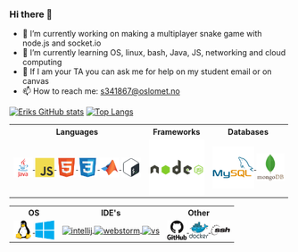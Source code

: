 ### Hi there 👋

<!--
**myherik/myherik** is a ✨ _special_ ✨ repository because its `README.md` (this file) appears on your GitHub profile.


- 🌱 I’m currently learning
- 👯 I’m looking to collaborate on ...
- 🤔 I’m looking for help with ...
- 💬 Ask me about ...
- 📫 How to reach me: ...
- 😄 Pronouns: ...
- ⚡ Fun fact: ...
-->

- 🔭 I’m currently working on making a multiplayer snake game with node.js and socket.io
- 🌱 I’m currently learning OS, linux, bash, Java, JS, networking and cloud computing
- 💬 If I am your TA you can ask me for help on my student email or on canvas
- 📫 How to reach me: s341867@oslomet.no

[![Eriks GitHub stats](https://github-readme-stats.vercel.app/api?username=myherik&theme=synthwave&show_icons=true&count_private=true)](https://github.com/anuraghazra/github-readme-stats)
[![Top Langs](https://github-readme-stats.vercel.app/api/top-langs/?username=myherik&theme=synthwave&langs_count=20)](https://github.com/anuraghazra/github-readme-stats)

<!--
[![Eriks GitHub stats](https://github-readme-stats.vercel.app/api?username=myherik&theme=synthwave&show_icons=true&count_private=true)](https://github.com/anuraghazra/github-readme-stats)
[![Top Langs](https://github-readme-stats.vercel.app/api/top-langs/?username=myherik&theme=synthwave&langs_count=20)](https://github.com/anuraghazra/github-readme-stats)
CARDS COMMENTED OUT ABOVE -->

<table align="center">
  <tr>
    <th>Languages</th><th>Frameworks</th><th>Databases</th>
  </tr>
  <tr>
    <td>
      <a href="#">
        <img src="https://raw.githubusercontent.com/devicons/devicon/master/icons/java/java-original-wordmark.svg" align="center" alt="Java" height="35px" />
      </a>
      <a href="#">
        <img src="https://raw.githubusercontent.com/devicons/devicon/master/icons/javascript/javascript-original.svg" align="center" alt="Javascript" height="35px" />
      </a>
      <a href="#">
        <img src="https://raw.githubusercontent.com/devicons/devicon/master/icons/html5/html5-original.svg" align="center" alt="HTML" height="35px" />
      </a>
      <a href="#">
        <img src="https://raw.githubusercontent.com/devicons/devicon/master/icons/css3/css3-original.svg" align="center" alt="CSS" height="35px" />
      </a>
      <a href="#">
        <img src="https://raw.githubusercontent.com/devicons/devicon/master/icons/matlab/matlab-original.svg" align="center" alt="Matlab" height="35px" />
      </a>
      <a href="#">
        <img src="https://github.com/devicons/devicon/blob/master/icons/bash/bash-original.svg" alt="bash" align="center" height="35px"/>
      </a>
    </td>
    <td align="center">
      <a href="#">
        <img src="https://github.com/devicons/devicon/blob/master/icons/nodejs/nodejs-original-wordmark.svg" alt="node.js" height="100px" align="center"/>
      </a>
    </td>
    <td>
      <a href="#">
        <img src="https://raw.githubusercontent.com/devicons/devicon/master/icons/mysql/mysql-original-wordmark.svg" alt="mysql" height="75px" align="center"/>
      </a>
      <a href="#">
        <img src="https://raw.githubusercontent.com/devicons/devicon/master/icons/mongodb/mongodb-original-wordmark.svg" alt="mongodb" height="50px" align="center"/>
      </a>
    </td>
  </tr>
  
</table>
<table align="center">
  <tr>
    <th>OS</th><th>IDE's</th><th>Other</th>
  </tr>
  <tr>
    <td>
      <a href="#">
        <img src="https://github.com/devicons/devicon/blob/master/icons/linux/linux-original.svg" alt="linux" height="35px" align="center"/>
      </a>
      <a href="#">
        <img src="https://github.com/devicons/devicon/blob/master/icons/windows8/windows8-original.svg" alt="windows" height="35px" align="center"/>
      </a>
    </td>
    <td>
      <a href="#">
        <img src="https://upload.wikimedia.org/wikipedia/commons/9/9c/IntelliJ_IDEA_Icon.svg" alt="intellij" height="35px" align="center"/>
      </a>
      <a href="#">
        <img src="https://upload.wikimedia.org/wikipedia/commons/c/c0/WebStorm_Icon.svg" alt="webstorm" height="35px" align="center"/>
      </a>
      <a href="#">
        <img src="https://upload.wikimedia.org/wikipedia/commons/9/9a/Visual_Studio_Code_1.35_icon.svg" alt="vs" height="35px" align="center"/>
      </a>
    </td>
    <td>
      <a href="#">
        <img src="https://github.com/devicons/devicon/blob/master/icons/github/github-original-wordmark.svg" alt="github" height="35px" align="center"/>
      </a>
      <a href="#">
        <img src="https://github.com/devicons/devicon/blob/master/icons/docker/docker-original-wordmark.svg" alt="docker" height="35px" align="center"/>
      </a>
      <a href="#">
        <img src="https://github.com/devicons/devicon/blob/master/icons/ssh/ssh-original-wordmark.svg" alt="ssh" height="35px" align="center"/>
      </a>
    </td>
  </tr>
</table>




